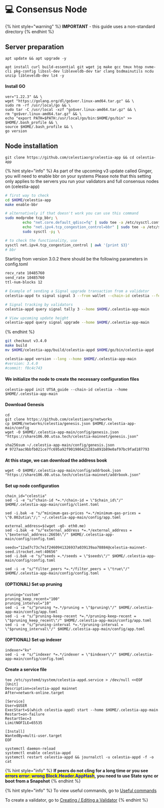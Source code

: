# 💻 Consensus Node

{% hint style="warning" %}
**IMPORTANT** - this guide uses a non-standard directory
{% endhint %}

## Server preparation

```shell
apt update && apt upgrade -y
```

```shell
apt install curl build-essential git wget jq make gcc tmux htop nvme-cli pkg-config libssl-dev libleveldb-dev tar clang bsdmainutils ncdu unzip libleveldb-dev lz4 -y
```

#### Install GO

```shell
ver="1.22.3" && \
wget "https://golang.org/dl/go$ver.linux-amd64.tar.gz" && \
sudo rm -rf /usr/local/go && \
sudo tar -C /usr/local -xzf "go$ver.linux-amd64.tar.gz" && \
rm "go$ver.linux-amd64.tar.gz" && \
echo "export PATH=$PATH:/usr/local/go/bin:$HOME/go/bin" >> $HOME/.bash_profile && \
source $HOME/.bash_profile && \
go version
```

## Node installation

```shell
git clone https://github.com/celestiaorg/celestia-app && cd celestia-app
```

{% hint style="info" %}
As part of the upcoming v3 update called Ginger, you will need to enable bbr on your systems Please note that this setting only applies to the servers you run your validators and full consensus nodes on (celestia-app)

```bash
# first way to check
cd $HOME/celestia-app
make enable-bbr

# alternatively if that doesn't work you can use this command
sudo modprobe tcp_bbr; \
        echo "net.core.default_qdisc=fq" | sudo tee -a /etc/sysctl.conf; \
        echo "net.ipv4.tcp_congestion_control=bbr" | sudo tee -a /etc/sysctl.conf; \
        sudo sysctl -p; \

# to check the functionality, use
sysctl net.ipv4.tcp_congestion_control | awk '{print $3}' 
# bbr
```

Starting from version 3.0.2 there should be the following parameters in config.toml

```bash
recv_rate 10485760
send_rate 10485760
ttl-num-blocks 12
```



```bash
# Example of sending a Signal upgrade transaction from a validator
celestia-appd tx signal signal 3 --from wallet --chain-id celestia --fees 210000utia --home $HOME/.celestia-app-main

# Signal tracking by validators
celestia-appd query signal tally 3 --home $HOME/.celestia-app-main

# View upcoming update height
celestia-appd query signal upgrade --home $HOME/.celestia-app-main
```


{% endhint %}

```bash
git checkout v3.4.0
make build
mv $HOME/celestia-app/build/celestia-appd $HOME/go/bin/celestia-appd

celestia-appd version --long --home $HOME/.celestia-app-main
#version: 3.4.0
#commit: f8c4c743
```



#### We initialize the node to create the necessary configuration files

```shell
celestia-appd init UTSA_guide --chain-id celestia --home $HOME/.celestia-app-main
```

#### Download Genesis

```shell
cd
git clone https://github.com/celestiaorg/networks
cp $HOME/networks/celestia/genesis.json $HOME/.celestia-app-main/config
wget -O $HOME/.celestia-app-main/config/genesis.json "https://share106.00.utsa.tech/celestia-mainnet/genesis.json"

sha256sum ~/.celestia-app-main/config/genesis.json
# 9727aac9bbfb021ce7fc695a92f901986421283a891b89e0af97bc9fad187793
```

#### At this stage, we can download the address book

```shell
wget -O $HOME/.celestia-app-main/config/addrbook.json "https://share106.00.utsa.tech/celestia-mainnet/addrbook.json"
```

#### Set up node configuration

```shell
chain_id="celestia"
sed -i -e "s/^chain-id *=.*/chain-id = \"$chain_id\"/" $HOME/.celestia-app-main/config/client.toml

sed -i.bak -e "s/^minimum-gas-prices *=.*/minimum-gas-prices = \"0.002utia\"/;" ~/.celestia-app-main/config/app.toml

external_address=$(wget -qO- eth0.me)
sed -i.bak -e "s/^external_address *=.*/external_address = \"$external_address:26656\"/" $HOME/.celestia-app-main/config/config.toml

seeds="12ad7c73c7e1f2460941326937a039139aa78884@celestia-mainnet-seed.itrocket.net:40656"
sed -i.bak -e "s/^seeds =.*/seeds = \"$seeds\"/" $HOME/.celestia-app-main/config/config.toml

sed -i -e "s/^filter_peers *=.*/filter_peers = \"true\"/" $HOME/.celestia-app-main/config/config.toml
```

#### (OPTIONAL) Set up pruning

```shell
pruning="custom"
pruning_keep_recent="100"
pruning_interval="10"
sed -i -e "s/^pruning *=.*/pruning = \"$pruning\"/" $HOME/.celestia-app-main/config/app.toml
sed -i -e "s/^pruning-keep-recent *=.*/pruning-keep-recent = \"$pruning_keep_recent\"/" $HOME/.celestia-app-main/config/app.toml
sed -i -e "s/^pruning-interval *=.*/pruning-interval = \"$pruning_interval\"/" $HOME/.celestia-app-main/config/app.toml
```

#### (OPTIONAL) Set up indexer

```shell
indexer="kv"
sed -i -e "s/^indexer *=.*/indexer = \"$indexer\"/" $HOME/.celestia-app-main/config/config.toml
```

#### Create a service file

```shell
tee /etc/systemd/system/celestia-appd.service > /dev/null <<EOF
[Unit]
Description=celestia-appd mainnet
After=network-online.target

[Service]
User=$USER
ExecStart=$(which celestia-appd) start --home $HOME/.celestia-app-main
Restart=on-failure
RestartSec=3
LimitNOFILE=65535

[Install]
WantedBy=multi-user.target
EOF
```

```shell
systemctl daemon-reload
systemctl enable celestia-appd
systemctl restart celestia-appd && journalctl -u celestia-appd -f -o cat
```

{% hint style="info" %}
**If peers do not cling for a long time or you see&#x20;**<mark style="color:blue;">**errors error: wrong Block.Header.AppHash**</mark>**, you need to use State sync or boot from a Snapshot**
{% endhint %}

{% hint style="info" %}
To view useful commands, go to [Useful commands](https://utsa.gitbook.io/services/cosmos-wiki/useful-commands)

To create a validator, go to [Creating / Editing a Validator](https://utsa.gitbook.io/services/cosmos-wiki/creating-editing-a-validator)
{% endhint %}
